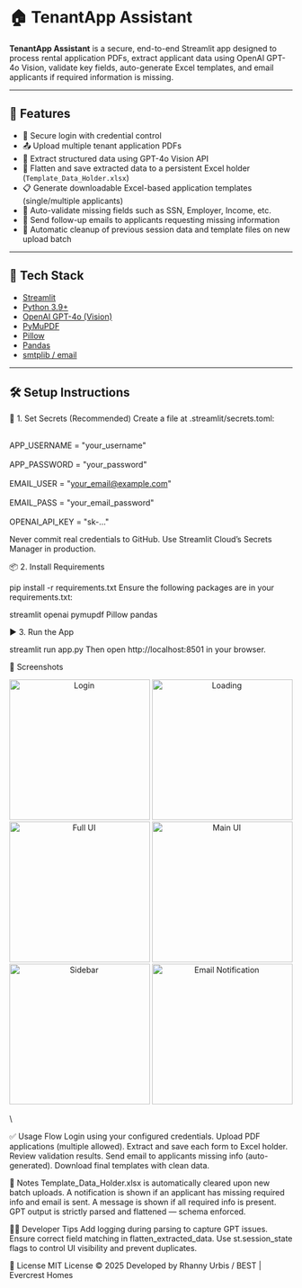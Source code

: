 # 🏠 TenantApp Assistant

**TenantApp Assistant** is a secure, end-to-end Streamlit app designed to process rental application PDFs, extract applicant data using OpenAI GPT-4o Vision, validate key fields, auto-generate Excel templates, and email applicants if required information is missing.

---

## 🚀 Features

- 🔐 Secure login with credential control  
- 📤 Upload multiple tenant application PDFs  
- 🧠 Extract structured data using GPT-4o Vision API  
- 📄 Flatten and save extracted data to a persistent Excel holder (`Template_Data_Holder.xlsx`)  
- 📋 Generate downloadable Excel-based application templates (single/multiple applicants)  
- 🧾 Auto-validate missing fields such as SSN, Employer, Income, etc.  
- 📧 Send follow-up emails to applicants requesting missing information  
- 🧹 Automatic cleanup of previous session data and template files on new upload batch  

---

## 🧰 Tech Stack

- [Streamlit](https://streamlit.io/)  
- [Python 3.9+](https://www.python.org/)  
- [OpenAI GPT-4o (Vision)](https://platform.openai.com/)  
- [PyMuPDF](https://pymupdf.readthedocs.io/)  
- [Pillow](https://pypi.org/project/Pillow/)  
- [Pandas](https://pandas.pydata.org/)  
- [smtplib / email](https://docs.python.org/3/library/email.html)  

---

## 🛠️ Setup Instructions

🔐 1. Set Secrets (Recommended)
Create a file at .streamlit/secrets.toml:

<br>APP_USERNAME = "your_username"</br>
<br>APP_PASSWORD = "your_password"</br>
<br>EMAIL_USER = "your_email@example.com"</br>
<br>EMAIL_PASS = "your_email_password"</br>
<br>OPENAI_API_KEY = "sk-..."</br>

Never commit real credentials to GitHub. Use Streamlit Cloud’s Secrets Manager in production.

📦 2. Install Requirements

pip install -r requirements.txt
Ensure the following packages are in your requirements.txt:

streamlit
openai
pymupdf
Pillow
pandas

▶️ 3. Run the App

streamlit run app.py
Then open http://localhost:8501 in your browser.

📸 Screenshots
<p align="center"> <img src="https://github.com/rnx2024/AppScreener-Assistant/blob/main/screenshots/login_screen.png?raw=true" alt="Login" width="250"> <img src="https://github.com/rnx2024/AppScreener-Assistant/blob/main/screenshots/load_screen.png?raw=true" alt="Loading" width="250"> <img src="https://github.com/rnx2024/AppScreener-Assistant/blob/main/screenshots/full_ui.png?raw=true" alt="Full UI" width="250"> <img src="https://github.com/rnx2024/AppScreener-Assistant/blob/main/screenshots/main_ui.png?raw=true" alt="Main UI" width="250"> <img src="https://github.com/rnx2024/AppScreener-Assistant/blob/main/screenshots/sidebar_buttons.png?raw=true" alt="Sidebar" width="250"> <img src="https://github.com/rnx2024/AppScreener-Assistant/blob/main/screenshots/email_notif.png?raw=true" alt="Email Notification" width="250"> </p>\

✅ Usage Flow
Login using your configured credentials.
Upload PDF applications (multiple allowed).
Extract and save each form to Excel holder.
Review validation results.
Send email to applicants missing info (auto-generated).
Download final templates with clean data.

📌 Notes
Template_Data_Holder.xlsx is automatically cleared upon new batch uploads.
A notification is shown if an applicant has missing required info and email is sent.
A message is shown if all required info is present.
GPT output is strictly parsed and flattened — schema enforced.

🧑‍💻 Developer Tips
Add logging during parsing to capture GPT issues.
Ensure correct field matching in flatten_extracted_data.
Use st.session_state flags to control UI visibility and prevent duplicates.

📃 License
MIT License © 2025
Developed by Rhanny Urbis / BEST | Evercrest Homes

